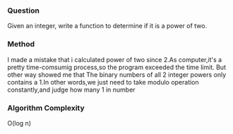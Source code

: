 <h3>Question</h3>
Given an integer, write a function to determine if it is a power of two.<br>
<h3>Method</h3>
I made a mistake that i calculated power of two since 2.As computer,it's a pretty time-comsumig process,so the program exceeded the time limit.
But other way showed me that The binary numbers of all 2 integer powers only contains a 1.In other words,we just need to take modulo operation constantly,and judge how many 1 in number
<h3>Algorithm Complexity</h3>
O(log n)
